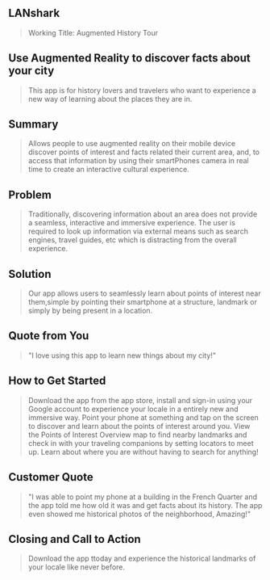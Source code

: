  
## LANshark ##
 > Working Title: Augmented History Tour

## Use Augmented Reality to discover facts about your city ##
  > This app is for history lovers and travelers who want to experience a new way of learning about the places they are in.

## Summary ##
  > Allows people to use augmented reality on their mobile device discover points of interest and facts related their current area, and, to access that information by using their smartPhones camera in real time to create an interactive cultural experience.

## Problem ##

  > Traditionally, discovering information about an area does not provide a seamless, interactive and immersive experience. The user is required to look up information via external means such as search engines, travel guides, etc which is distracting from the overall experience.
  
## Solution ##
  > Our app allows users to seamlessly learn about points of interest near them,simple by pointing their smartphone at a structure, landmark or simply by being present in a location.

## Quote from You ##
  > "I love using this app to learn new things about my city!"

## How to Get Started ##
  > Download the app from the app store, install and sign-in using your Google account to experience your locale in a entirely new and immersive way. Point your phone at something and tap on the screen to discover and learn about the points of interest around you. View the Points of Interest Overview map to find nearby landmarks and check in with your traveling companions by setting locators to meet up. Learn about where you are without having to search for anything!

## Customer Quote ##
  > "I was able to point my phone at a building in the French Quarter and the app told me how old it was and get facts about its history. The app even showed me historical photos of the neighborhood, Amazing!"

## Closing and Call to Action ##
  > Download the app ttoday and experience the historical landmarks of your locale like never before.
